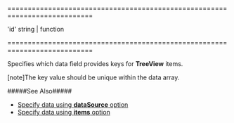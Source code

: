 <!--**
/*-------------------------------------------
    Auto-generated file. Do not modify.
-------------------------------------------

**-->
===========================================================================
<!--default-->'id'<!--/default-->
<!--type-->string | function<!--/type-->
===========================================================================

<!--shortDescription-->
Specifies which data field provides keys for **TreeView** items.
<!--/shortDescription-->

<!--fullDescription-->
[note]The key value should be unique within the data array.

#####See Also#####
- [Specify data using **dataSource** option](/Documentation/ApiReference/UI_Widgets/dxTreeView/Configuration/#dataSource)
- [Specify data using **items** option](/Documentation/ApiReference/UI_Widgets/dxTreeView/Configuration/#items)
<!--/fullDescription-->